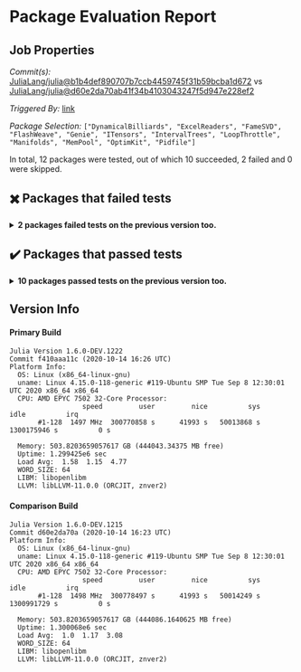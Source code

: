 # Package Evaluation Report

## Job Properties

*Commit(s):* [JuliaLang/julia@b1b4def890707b7ccb4459745f31b59bcba1d672](https://github.com/JuliaLang/julia/commit/b1b4def890707b7ccb4459745f31b59bcba1d672) vs [JuliaLang/julia@d60e2da70ab41f34b4103043247f5d947e228ef2](https://github.com/JuliaLang/julia/commit/d60e2da70ab41f34b4103043247f5d947e228ef2)

*Triggered By:* [link](https://github.com/JuliaLang/julia/pull/37510#issuecomment-708523687)

*Package Selection:* `["DynamicalBilliards", "ExcelReaders", "FameSVD", "FlashWeave", "Genie", "ITensors", "IntervalTrees", "LoopThrottle", "Manifolds", "MemPool", "OptimKit", "Pidfile"]`

In total, 12 packages were tested, out of which 10 succeeded, 2 failed and 0 were skipped.


## :heavy_multiplication_x: Packages that failed tests

<details><summary><strong>2 packages failed tests on the previous version too.</strong></summary>
<p>

Package has test failures:

- [MemPool v0.3.2](logs/MemPool/1.6.0-DEV-f410aaa11c.log)

Test log exceeded the size limit:

- [OptimKit v0.3.1](logs/OptimKit/1.6.0-DEV-f410aaa11c.log)

</p>
</details>


## :heavy_check_mark: Packages that passed tests

<details><summary><strong>10 packages passed tests on the previous version too.</strong></summary>
<p>

- [DynamicalBilliards v3.11.3](logs/DynamicalBilliards/1.6.0-DEV-f410aaa11c.log)
- [ExcelReaders v0.11.0](logs/ExcelReaders/1.6.0-DEV-f410aaa11c.log)
- [FameSVD v0.1.0](logs/FameSVD/1.6.0-DEV-f410aaa11c.log)
- [FlashWeave v0.17.0](logs/FlashWeave/1.6.0-DEV-f410aaa11c.log)
- [Genie v1.7.3](logs/Genie/1.6.0-DEV-f410aaa11c.log)
- [ITensors v0.1.24](logs/ITensors/1.6.0-DEV-f410aaa11c.log)
- [IntervalTrees v1.0.0](logs/IntervalTrees/1.6.0-DEV-f410aaa11c.log)
- [LoopThrottle v0.1.0](logs/LoopThrottle/1.6.0-DEV-f410aaa11c.log)
- [Manifolds v0.4.1](logs/Manifolds/1.6.0-DEV-f410aaa11c.log)
- [Pidfile v1.2.0](logs/Pidfile/1.6.0-DEV-f410aaa11c.log)

</p>
</details>


## Version Info

#### Primary Build

```
Julia Version 1.6.0-DEV.1222
Commit f410aaa11c (2020-10-14 16:26 UTC)
Platform Info:
  OS: Linux (x86_64-linux-gnu)
  uname: Linux 4.15.0-118-generic #119-Ubuntu SMP Tue Sep 8 12:30:01 UTC 2020 x86_64 x86_64
  CPU: AMD EPYC 7502 32-Core Processor: 
                  speed         user         nice          sys         idle          irq
       #1-128  1497 MHz  300770858 s      41993 s   50013868 s  1300175946 s          0 s
       
  Memory: 503.8203659057617 GB (444043.34375 MB free)
  Uptime: 1.299425e6 sec
  Load Avg:  1.58  1.15  4.77
  WORD_SIZE: 64
  LIBM: libopenlibm
  LLVM: libLLVM-11.0.0 (ORCJIT, znver2)

```

#### Comparison Build

```
Julia Version 1.6.0-DEV.1215
Commit d60e2da70a (2020-10-14 16:23 UTC)
Platform Info:
  OS: Linux (x86_64-linux-gnu)
  uname: Linux 4.15.0-118-generic #119-Ubuntu SMP Tue Sep 8 12:30:01 UTC 2020 x86_64 x86_64
  CPU: AMD EPYC 7502 32-Core Processor: 
                  speed         user         nice          sys         idle          irq
       #1-128  1498 MHz  300778497 s      41993 s   50014249 s  1300991729 s          0 s
       
  Memory: 503.8203659057617 GB (444086.1640625 MB free)
  Uptime: 1.300068e6 sec
  Load Avg:  1.0  1.17  3.08
  WORD_SIZE: 64
  LIBM: libopenlibm
  LLVM: libLLVM-11.0.0 (ORCJIT, znver2)

```
<!-- Generated on 2020-10-14T13:35:14.772 -->
